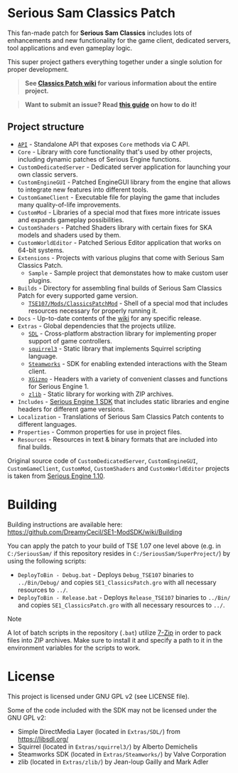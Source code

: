 # Serious Sam Classics Patch

This fan-made patch for **Serious Sam Classics** includes lots of enhancements and new functionality for the game client, dedicated servers, tool applications and even gameplay logic.

This super project gathers everything together under a single solution for proper development.

> **See [Classics Patch wiki](../../wiki) for various information about the entire project.**

> **Want to submit an issue? Read [this guide](../../wiki/How-to-Submit-issue) on how to do it!**

## Project structure
- [`API`](../../../API) - Standalone API that exposes `Core` methods via C API.
- `Core` - Library with core functionality that's used by other projects, including dynamic patches of Serious Engine functions.
- `CustomDedicatedServer` - Dedicated server application for launching your own classic servers.
- `CustomEngineGUI` - Patched EngineGUI library from the engine that allows to integrate new features into different tools.
- `CustomGameClient` - Executable file for playing the game that includes many quality-of-life improvements.
- `CustomMod` - Libraries of a special mod that fixes more intricate issues and expands gameplay possibilities.
- `CustomShaders` - Patched Shaders library with certain fixes for SKA models and shaders used by them.
- `CustomWorldEditor` - Patched Serious Editor application that works on 64-bit systems.
- `Extensions` - Projects with various plugins that come with Serious Sam Classics Patch.
  - `Sample` - Sample project that demonstates how to make custom user plugins.
- `Builds` - Directory for assembling final builds of Serious Sam Classics Patch for every supported game version.
  - [`TSE107/Mods/ClassicsPatchMod`](../../../ModShell) - Shell of a special mod that includes resources necessary for properly running it.
- `Docs` - Up-to-date contents of the [wiki](../../wiki) for any specific release.
- `Extras` - Global dependencies that the projects utilize.
  - [`SDL`](https://libsdl.org/) - Cross-platform abstraction library for implementing proper support of game controllers.
  - [`squirrel3`](http://squirrel-lang.org/) - Static library that implements Squirrel scripting language.
  - [`Steamworks`](https://partner.steamgames.com/) - SDK for enabling extended interactions with the Steam client.
  - [`XGizmo`](../../../XGizmo) - Headers with a variety of convenient classes and functions for Serious Engine 1.
  - [`zlib`](https://zlib.net/) - Static library for working with ZIP archives.
- `Includes` - [Serious Engine 1 SDK](https://github.com/DreamyCecil/SE1-ModSDK/tree/includes) that includes static libraries and engine headers for different game versions.
- `Localization` - Translations of Serious Sam Classics Patch contents to different languages.
- `Properties` - Common properties for use in project files.
- `Resources` - Resources in text & binary formats that are included into final builds.

Original source code of `CustomDedicatedServer`, `CustomEngineGUI`, `CustomGameClient`, `CustomMod`, `CustomShaders` and `CustomWorldEditor` projects is taken from [Serious Engine 1.10](https://github.com/Croteam-official/Serious-Engine).

# Building

Building instructions are available here: https://github.com/DreamyCecil/SE1-ModSDK/wiki/Building

You can apply the patch to your build of TSE 1.07 one level above (e.g. in `C:/SeriousSam/` if this repository resides in `C:/SeriousSam/SuperProject/`) by using the following scripts:
- `DeployToBin - Debug.bat` - Deploys `Debug_TSE107` binaries to `../Bin/Debug/` and copies `SE1_ClassicsPatch.gro` with all necessary resources to `../`.
- `DeployToBin - Release.bat` - Deploys `Release_TSE107` binaries to `../Bin/` and copies `SE1_ClassicsPatch.gro` with all necessary resources to `../`.

> [!NOTE]
> A lot of batch scripts in the repository (`.bat`) utilize [7-Zip](https://www.7-zip.org/) in order to pack files into ZIP archives. Make sure to install it and specify a path to it in the environment variables for the scripts to work.

# License

This project is licensed under GNU GPL v2 (see LICENSE file).

Some of the code included with the SDK may not be licensed under the GNU GPL v2:

- Simple DirectMedia Layer (located in `Extras/SDL/`) from https://libsdl.org/
- Squirrel (located in `Extras/squirrel3/`) by Alberto Demichelis
- Steamworks SDK (located in `Extras/Steamworks/`) by Valve Corporation
- zlib (located in `Extras/zlib/`) by Jean-loup Gailly and Mark Adler
